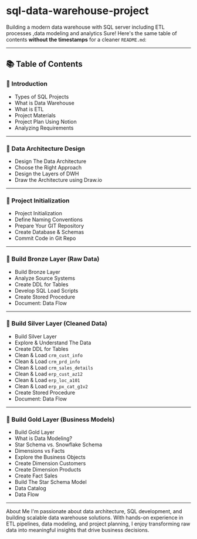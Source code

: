 # sql-data-warehouse-project
Building a modern data warehouse with SQL server including ETL processes ,data modeling and analytics
Sure! Here's the same table of contents **without the timestamps** for a cleaner `README.md`:

---

## 📚 Table of Contents

### 🔹 Introduction

* Types of SQL Projects
* What is Data Warehouse
* What is ETL
* Project Materials
* Project Plan Using Notion
* Analyzing Requirements

---

### 🔹 Data Architecture Design

* Design The Data Architecture
* Choose the Right Approach
* Design the Layers of DWH
* Draw the Architecture using Draw\.io

---

### 🔹 Project Initialization

* Project Initialization
* Define Naming Conventions
* Prepare Your GIT Repository
* Create Database & Schemas
* Commit Code in Git Repo

---

### 🔹 Build Bronze Layer (Raw Data)

* Build Bronze Layer
* Analyze Source Systems
* Create DDL for Tables
* Develop SQL Load Scripts
* Create Stored Procedure
* Document: Data Flow

---

### 🔹 Build Silver Layer (Cleaned Data)

* Build Silver Layer
* Explore & Understand The Data
* Create DDL for Tables
* Clean & Load `crm_cust_info`
* Clean & Load `crm_prd_info`
* Clean & Load `crm_sales_details`
* Clean & Load `erp_cust_az12`
* Clean & Load `erp_loc_a101`
* Clean & Load `erp_px_cat_g1v2`
* Create Stored Procedure
* Document: Data Flow

---

### 🔹 Build Gold Layer (Business Models)

* Build Gold Layer
* What is Data Modeling?
* Star Schema vs. Snowflake Schema
* Dimensions vs Facts
* Explore the Business Objects
* Create Dimension Customers
* Create Dimension Products
* Create Fact Sales
* Build The Star Schema Model
* Data Catalog
* Data Flow

---
About Me
I'm passionate about data architecture, SQL development, and building scalable data warehouse solutions. With hands-on experience in ETL pipelines, data modeling, and project planning, I enjoy transforming raw data into meaningful insights that drive business decisions.



